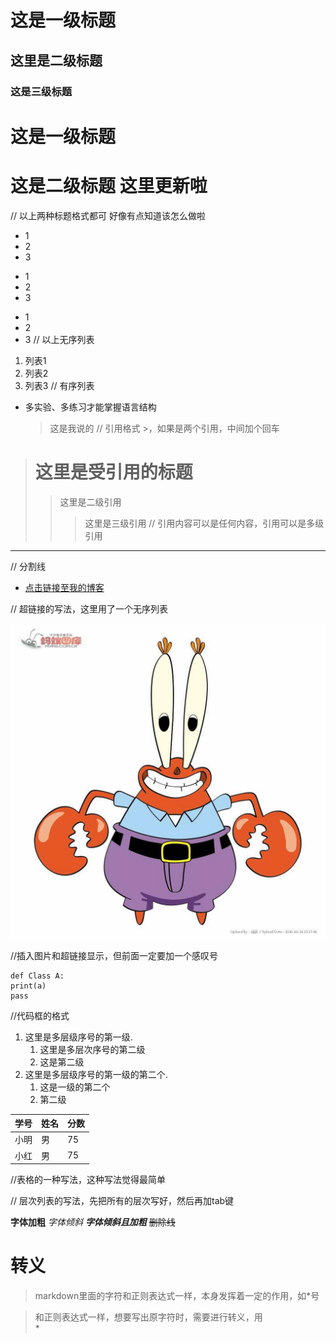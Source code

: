 # 这是一级标题
## 这里是二级标题
### 这是三级标题
这是一级标题
============
这是二级标题
这里更新啦
============
// 以上两种标题格式都可
好像有点知道该怎么做啦
* 1
* 2
* 3
+ 1
+ 2
+ 3
- 1
- 2
- 3
// 以上无序列表
1. 列表1
2. 列表2
3. 列表3
// 有序列表
* 多实验、多练习才能掌握语言结构
    > 这是我说的 
// 引用格式 >，如果是两个引用，中间加个回车
> # 这里是受引用的标题
>> 这里是二级引用
>>> 这里是三级引用
// 引用内容可以是任何内容，引用可以是多级引用

--------
// 分割线

* [点击链接至我的博客](http://www.baidu.com)

// 超链接的写法，这里用了一个无序列表

![小螃蟹](https://raw.githubusercontent.com/xiaopangxiewa/Bilibili/master/蟹老板.jpg)

//插入图片和超链接显示，但前面一定要加一个感叹号
```
def Class A:
print(a)
pass
```
//代码框的格式
1. 这里是多层级序号的第一级.
    1. 这里是多层次序号的第二级
    1. 这是第二级
2. 这里是多层级序号的第一级的第二个.
    1. 这是一级的第二个
    1. 第二级
    
学号|姓名|分数
-|-|-
小明|男|75
小红|男|75
//表格的一种写法，这种写法觉得最简单

// 层次列表的写法，先把所有的层次写好，然后再加tab键

**字体加粗**
*字体倾斜*
***字体倾斜且加粗***
~~删除线~~


# 转义
> markdown里面的字符和正则表达式一样，本身发挥着一定的作用，如*号

> 和正则表达式一样，想要写出原字符时，需要进行转义，用\
\*
